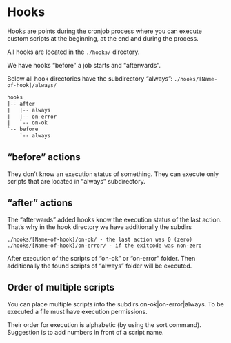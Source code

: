 # Hooks

Hooks are points during the cronjob process where you can execute custom scripts at the beginning, at the end and during the process.

All hooks are located in the `./hooks/` directory.

We have hooks “before” a job starts and “afterwards”.

Below all hook directories have the subdirectory “always”: `./hooks/[Name-of-hook]/always/`

```txt
hooks
|-- after
|   |-- always
|   |-- on-error
|   `-- on-ok
`-- before
    `-- always
```

## “before” actions

They don’t know an execution status of something. They can execute only scripts that are located in “always” subdirectory.

## “after” actions

The “afterwards” added hooks know the execution status of the last action. That’s why in the hook directory we have additionally the subdirs

    ./hooks/[Name-of-hook]/on-ok/ - the last action was 0 (zero)
    ./hooks/[Name-of-hook]/on-error/ - if the exitcode was non-zero

After execution of the scripts of “on-ok” or “on-error” folder. Then additionally the found scripts of “always” folder will be executed.

## Order of multiple scripts

You can place multiple scripts into the subdirs on-ok|on-error|always. To be executed a file must have execution permissions.

Their order for execution is alphabetic (by using the sort command). Suggestion is to add numbers in front of a script name.